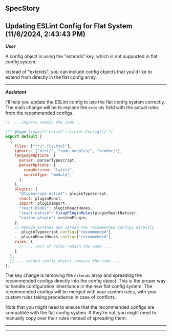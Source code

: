 ## SpecStory

## Updating ESLint Config for Flat System (11/6/2024, 2:43:43 PM)

_**User**_

A config object is using the "extends" key, which is not supported in flat config system.

Instead of "extends", you can include config objects that you'd like to extend from directly in the flat config array.

---

_**Assistant**_

I'll help you update the ESLint config to use the flat config system correctly. The main change will be to replace the `extends` field with the actual rules from the recommended configs.

```javascript:eslint.config.mjs
// ... imports remain the same ...

/** @type {import('eslint').Linter.Config[]} */
export default [
  {
    files: ["**/*.{ts,tsx}"],
    ignores: ["dist/", "node_modules/", "vendor/"],
    languageOptions: {
      parser: parserTypescript,
      parserOptions: {
        ecmaVersion: "latest",
        sourceType: "module",
      },
    },
    plugins: {
      "@typescript-eslint": pluginTypescript,
      react: pluginReact,
      import: pluginImport,
      "react-hooks": pluginReactHooks,
      "react-native": fixupPluginRules(pluginReactNative),
      "custom-plugin": customPlugin,
    },
    // Remove extends and spread the recommended configs directly
    ...pluginTypescript.configs["recommended"],
    ...pluginReactHooks.configs["recommended"],
    rules: {
      // ... rest of rules remain the same ...
    }
  },
  // ... second config object remains the same ...
];
```

The key change is removing the `extends` array and spreading the recommended configs directly into the config object. This is the proper way to handle configuration inheritance in the new flat config system. The recommended configs will be merged with your custom rules, with your custom rules taking precedence in case of conflicts.

Note that you might need to ensure that the recommended configs are compatible with the flat config system. If they're not, you might need to manually copy over their rules instead of spreading them.

---



---

